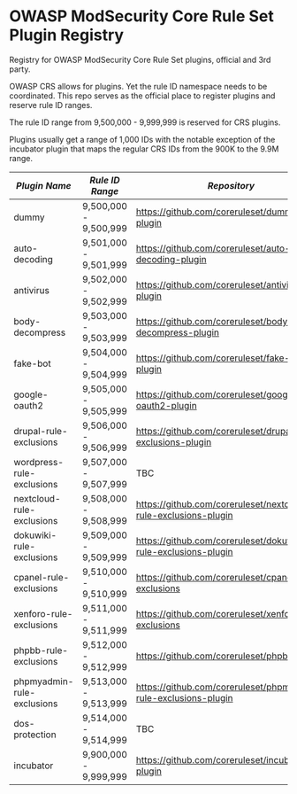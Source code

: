 # OWASP ModSecurity Core Rule Set Plugin Registry
Registry for OWASP ModSecurity Core Rule Set plugins, official and 3rd party.

OWASP CRS allows for plugins. Yet the rule ID namespace needs to be coordinated. This repo serves as the official 
place to register plugins and reserve rule ID ranges.

The rule ID range from 9,500,000 - 9,999,999 is reserved for CRS plugins.

Plugins usually get a range of 1,000 IDs with the notable exception of the incubator plugin that
maps the regular CRS IDs from the 900K to the 9.9M range.


| *Plugin Name*              | *Rule ID Range*       | *Repository*                                                     | *Type*   |
|----------------------------|-----------------------|------------------------------------------------------------------|----------|
| dummy                      | 9,500,000 - 9,500,999 | https://github.com/coreruleset/dummy-plugin                      | official |
| auto-decoding              | 9,501,000 - 9,501,999 | https://github.com/coreruleset/auto-decoding-plugin              | official |
| antivirus                  | 9,502,000 - 9,502,999 | https://github.com/coreruleset/antivirus-plugin                  | official |
| body-decompress            | 9,503,000 - 9,503,999 | https://github.com/coreruleset/body-decompress-plugin            | official |
| fake-bot                   | 9,504,000 - 9,504,999 | https://github.com/coreruleset/fake-bot-plugin                   | official |
| google-oauth2              | 9,505,000 - 9,505,999 | https://github.com/coreruleset/google-oauth2-plugin              | official |
| drupal-rule-exclusions     | 9,506,000 - 9,506,999 | https://github.com/coreruleset/drupal-rule-exclusions-plugin     | official |
| wordpress-rule-exclusions  | 9,507,000 - 9,507,999 | TBC                                                              | official |
| nextcloud-rule-exclusions  | 9,508,000 - 9,508,999 | https://github.com/coreruleset/nextcloud-rule-exclusions-plugin  | official |
| dokuwiki-rule-exclusions   | 9,509,000 - 9,509,999 | https://github.com/coreruleset/dokuwiki-rule-exclusions-plugin   | official |
| cpanel-rule-exclusions     | 9,510,000 - 9,510,999 | https://github.com/coreruleset/cpanel-rule-exclusions            | official |
| xenforo-rule-exclusions    | 9,511,000 - 9,511,999 | https://github.com/coreruleset/xenforo-rule-exclusions           | official |
| phpbb-rule-exclusions      | 9,512,000 - 9,512,999 | https://github.com/coreruleset/phpbb-plugin                      | official |
| phpmyadmin-rule-exclusions | 9,513,000 - 9,513,999 | https://github.com/coreruleset/phpmyadmin-rule-exclusions-plugin | official |
| dos-protection             | 9,514,000 - 9,514,999 | TBC                                                              | official |
| incubator                  | 9,900,000 - 9,999,999 | https://github.com/coreruleset/incubator-plugin                  | official |
